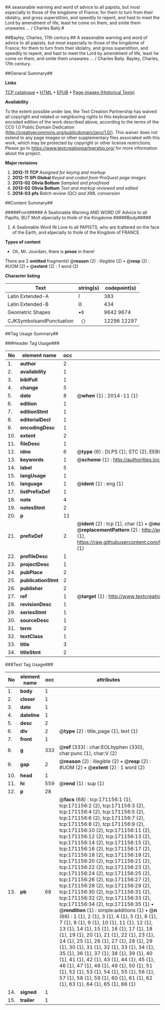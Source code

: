 #A seasonable warning and word of advice to all papists, but most especially to those of the kingdome of France; for them to turn from their idolatry, and gross superstition, and speedily to repent, and hast to meet the Lord by amendment of life, least he come on them, and smite them unawares ... / Charles Baily.#

##Bayley, Charles, 17th century.##
A seasonable warning and word of advice to all papists, but most especially to those of the kingdome of France; for them to turn from their idolatry, and gross superstition, and speedily to repent, and hast to meet the Lord by amendment of life, least he come on them, and smite them unawares ... / Charles Baily.
Bayley, Charles, 17th century.

##General Summary##

**Links**

[TCP catalogue](http://www.ota.ox.ac.uk/tcp/)  • 
[HTML](http://tei.it.ox.ac.uk/tcp/Texts-HTML/free/A76/A76237.html)  • 
[EPUB](http://tei.it.ox.ac.uk/tcp/Texts-EPUB/free/A76/A76237.epub) • 
[Page images (Historical Texts)](https://historicaltexts.jisc.ac.uk/eebo-45097541e)

**Availability**

To the extent possible under law, the Text Creation Partnership has waived all copyright and related or neighboring rights to this keyboarded and encoded edition of the work described above, according to the terms of the CC0 1.0 Public Domain Dedication (http://creativecommons.org/publicdomain/zero/1.0/). This waiver does not extend to any page images or other supplementary files associated with this work, which may be protected by copyright or other license restrictions. Please go to https://www.textcreationpartnership.org/ for more information about the project.

**Major revisions**

1. __2012-11__ __TCP__ *Assigned for keying and markup*
1. __2012-11__ __SPi Global__ *Keyed and coded from ProQuest page images*
1. __2013-02__ __Olivia Bottum__ *Sampled and proofread*
1. __2013-02__ __Olivia Bottum__ *Text and markup reviewed and edited*
1. __2014-03__ __pfs__ *Batch review (QC) and XML conversion*

##Content Summary##

#####Front#####
A Seaſonable Warning AND WORD OF Advice to all Papiſts, BUT Moſt eſpecially to thoſe of the Kingdome
#####Body#####

1. A Seaſonable Word IN Love to all PAPISTS, who are ſcattered on the face of the Earth, and eſpecially to thoſe of the Kingdom of FRANCE.

**Types of content**

  * Oh, Mr. Jourdain, there is **prose** in there!

There are 2 **omitted** fragments! 
 @__reason__ (2) : illegible (2)  •  @__resp__ (2) : #UOM (2)  •  @__extent__ (2) : 1 word (2)

**Character listing**


|Text|string(s)|codepoint(s)|
|---|---|---|
|Latin Extended-A|ſ|383|
|Latin Extended-B|Ʋ|434|
|Geometric Shapes|▪◊|9642 9674|
|CJKSymbolsandPunctuation|〈〉|12296 12297|

##Tag Usage Summary##

###Header Tag Usage###

|No|element name|occ|attributes|
|---|---|---|---|
|1.|__author__|2||
|2.|__availability__|1||
|3.|__biblFull__|1||
|4.|__change__|5||
|5.|__date__|8| @__when__ (1) : 2014-11 (1)|
|6.|__edition__|1||
|7.|__editionStmt__|1||
|8.|__editorialDecl__|1||
|9.|__encodingDesc__|1||
|10.|__extent__|2||
|11.|__fileDesc__|1||
|12.|__idno__|6| @__type__ (6) : DLPS (1), STC (2), EEBO-CITATION (1), OCLC (1), VID (1)|
|13.|__keywords__|1| @__scheme__ (1) : http://authorities.loc.gov/ (1)|
|14.|__label__|5||
|15.|__langUsage__|1||
|16.|__language__|1| @__ident__ (1) : eng (1)|
|17.|__listPrefixDef__|1||
|18.|__note__|4||
|19.|__notesStmt__|2||
|20.|__p__|11||
|21.|__prefixDef__|2| @__ident__ (2) : tcp (1), char (1)  •  @__matchPattern__ (2) : ([0-9\-]+):([0-9IVX]+) (1), (.+) (1)  •  @__replacementPattern__ (2) : http://eebo.chadwyck.com/downloadtiff?vid=$1&page=$2 (1), https://raw.githubusercontent.com/textcreationpartnership/Texts/master/tcpchars.xml#$1 (1)|
|22.|__profileDesc__|1||
|23.|__projectDesc__|1||
|24.|__pubPlace__|2||
|25.|__publicationStmt__|2||
|26.|__publisher__|2||
|27.|__ref__|1| @__target__ (1) : http://www.textcreationpartnership.org/docs/. (1)|
|28.|__revisionDesc__|1||
|29.|__seriesStmt__|1||
|30.|__sourceDesc__|1||
|31.|__term__|2||
|32.|__textClass__|1||
|33.|__title__|3||
|34.|__titleStmt__|2||


###Text Tag Usage###

|No|element name|occ|attributes|
|---|---|---|---|
|1.|__body__|1||
|2.|__closer__|1||
|3.|__date__|1||
|4.|__dateline__|1||
|5.|__desc__|2||
|6.|__div__|2| @__type__ (2) : title_page (1), text (1)|
|7.|__front__|1||
|8.|__g__|333| @__ref__ (333) : char:EOLhyphen (330), char:punc (1), char:V (2)|
|9.|__gap__|2| @__reason__ (2) : illegible (2)  •  @__resp__ (2) : #UOM (2)  •  @__extent__ (2) : 1 word (2)|
|10.|__head__|1||
|11.|__hi__|559| @__rend__ (1) : sup (1)|
|12.|__p__|28||
|13.|__pb__|68| @__facs__ (68) : tcp:171156:1 (1), tcp:171156:2 (2), tcp:171156:3 (2), tcp:171156:4 (2), tcp:171156:5 (2), tcp:171156:6 (2), tcp:171156:7 (2), tcp:171156:8 (2), tcp:171156:9 (2), tcp:171156:10 (2), tcp:171156:11 (2), tcp:171156:12 (2), tcp:171156:13 (2), tcp:171156:14 (2), tcp:171156:15 (2), tcp:171156:16 (2), tcp:171156:17 (2), tcp:171156:18 (2), tcp:171156:19 (2), tcp:171156:20 (2), tcp:171156:21 (2), tcp:171156:22 (2), tcp:171156:23 (2), tcp:171156:24 (2), tcp:171156:25 (2), tcp:171156:26 (2), tcp:171156:27 (2), tcp:171156:28 (2), tcp:171156:29 (2), tcp:171156:30 (2), tcp:171156:31 (2), tcp:171156:32 (2), tcp:171156:33 (2), tcp:171156:34 (2), tcp:171156:35 (1)  •  @__rendition__ (1) : simple:additions (1)  •  @__n__ (66) : 1 (1), 2 (1), 3 (1), 4 (1), 5 (1), 6 (1), 7 (1), 8 (1), 9 (1), 10 (1), 11 (1), 12 (1), 13 (1), 14 (1), 15 (1), 16 (1), 17 (1), 18 (1), 19 (1), 20 (1), 21 (1), 22 (1), 23 (1), 24 (1), 25 (1), 26 (1), 27 (1), 28 (1), 29 (1), 30 (1), 31 (1), 32 (1), 33 (1), 34 (1), 35 (1), 36 (1), 37 (1), 38 (1), 39 (1), 40 (1), 41 (1), 42 (1), 43 (1), 44 (1), 45 (1), 46 (1), 47 (1), 48 (1), 49 (1), 50 (1), 51 (1), 52 (1), 53 (1), 54 (1), 55 (1), 56 (1), 57 (1), 58 (1), 59 (1), 60 (1), 61 (1), 62 (1), 63 (1), 64 (1), 65 (1), 66 (1)|
|14.|__signed__|1||
|15.|__trailer__|1||

